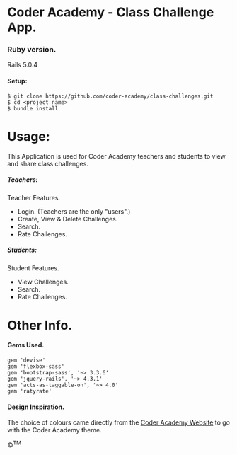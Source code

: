 # Coder Academy - Class Challenge App.

### Ruby version.
Rails 5.0.4

#### Setup:
```
$ git clone https://github.com/coder-academy/class-challenges.git
$ cd <project name>
$ bundle install
```
# Usage:

This Application is used for Coder Academy teachers and students to view and share class challenges.

##### Teachers: 
Teacher Features.

- Login. (Teachers are the only "users".)
- Create, View & Delete Challenges.
- Search.
- Rate Challenges.

##### Students:
Student Features.

- View Challenges.
- Search.
- Rate Challenges.

# Other Info.

#### Gems Used.
```
gem 'devise'
gem 'flexbox-sass'
gem 'bootstrap-sass', '~> 3.3.6'
gem 'jquery-rails', '~> 4.3.1'
gem 'acts-as-taggable-on', '~> 4.0'
gem 'ratyrate'
```
#### Design Inspiration.

The choice of colours came directly from the [Coder Academy Website](https://coderacademy.edu.au/) to go with the Coder Academy theme. 

&copy;<sup>TM</sup>
